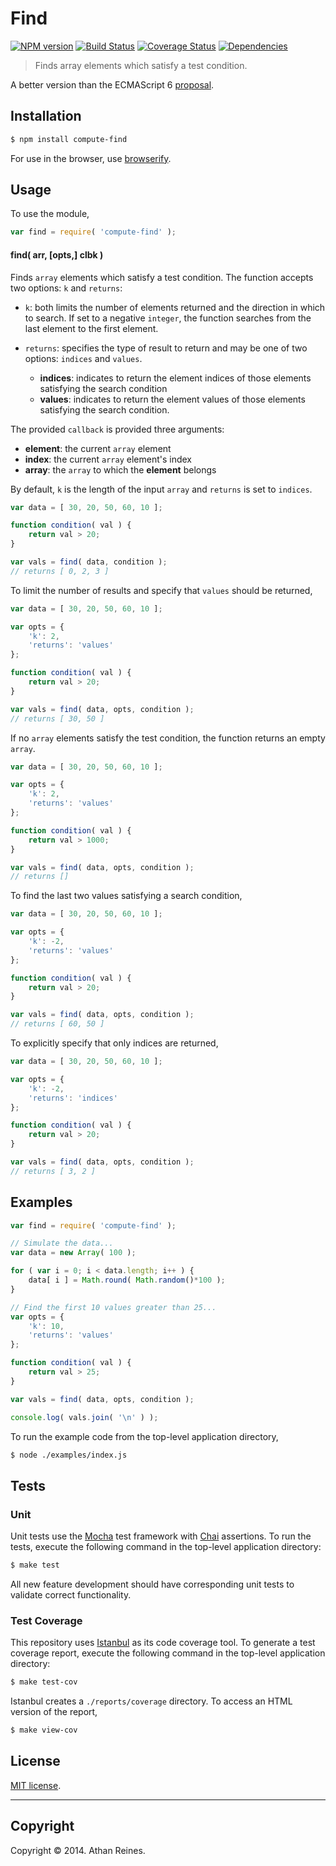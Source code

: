 Find
===
[![NPM version][npm-image]][npm-url] [![Build Status][travis-image]][travis-url] [![Coverage Status][coveralls-image]][coveralls-url] [![Dependencies][dependencies-image]][dependencies-url]

> Finds array elements which satisfy a test condition.

A better version than the ECMAScript 6 [proposal](https://developer.mozilla.org/en-US/docs/Web/JavaScript/Reference/Global_Objects/Array/find).


## Installation

``` bash
$ npm install compute-find
```

For use in the browser, use [browserify](https://github.com/substack/node-browserify).


## Usage

To use the module,

``` javascript
var find = require( 'compute-find' );
```

#### find( arr, [opts,] clbk )

Finds `array` elements which satisfy a test condition. The function accepts two options: `k` and `returns`:

* 	`k`: both limits the number of elements returned and the direction in which to search. If set to a negative `integer`, the function searches from the last element to the first element.

* 	`returns`: specifies the type of result to return and may be one of two options: `indices` and `values`.
	- 	__indices__: indicates to return the element indices of those elements satisfying the search condition
	- 	__values__: indicates to return the element values of those elements satisfying the search condition.

The provided `callback` is provided three arguments:
*	__element__: the current `array` element
*	__index__: the current `array` element's index
*	__array__: the `array` to which the __element__ belongs

By default, `k` is the length of the input `array` and `returns` is set to `indices`.

``` javascript
var data = [ 30, 20, 50, 60, 10 ];

function condition( val ) {
	return val > 20;
}

var vals = find( data, condition );
// returns [ 0, 2, 3 ]
```

To limit the number of results and specify that `values` should be returned,


``` javascript
var data = [ 30, 20, 50, 60, 10 ];

var opts = {
	'k': 2,
	'returns': 'values'	
};

function condition( val ) {
	return val > 20;
}

var vals = find( data, opts, condition );
// returns [ 30, 50 ]
```

If no `array` elements satisfy the test condition, the function returns an empty `array`.

``` javascript
var data = [ 30, 20, 50, 60, 10 ];

var opts = {
	'k': 2,
	'returns': 'values'	
};

function condition( val ) {
	return val > 1000;
}

var vals = find( data, opts, condition );
// returns []
```

To find the last two values satisfying a search condition,

``` javascript
var data = [ 30, 20, 50, 60, 10 ];

var opts = {
	'k': -2,
	'returns': 'values'	
};

function condition( val ) {
	return val > 20;
}

var vals = find( data, opts, condition );
// returns [ 60, 50 ]
```

To explicitly specify that only indices are returned,

``` javascript
var data = [ 30, 20, 50, 60, 10 ];

var opts = {
	'k': -2,
	'returns': 'indices'	
};

function condition( val ) {
	return val > 20;
}

var vals = find( data, opts, condition );
// returns [ 3, 2 ]
```



## Examples

``` javascript
var find = require( 'compute-find' );

// Simulate the data...
var data = new Array( 100 );

for ( var i = 0; i < data.length; i++ ) {
	data[ i ] = Math.round( Math.random()*100 );
}

// Find the first 10 values greater than 25...
var opts = {
	'k': 10,
	'returns': 'values'	
};

function condition( val ) {
	return val > 25;
}

var vals = find( data, opts, condition );

console.log( vals.join( '\n' ) );
```

To run the example code from the top-level application directory,

``` bash
$ node ./examples/index.js
```


## Tests

### Unit

Unit tests use the [Mocha](http://visionmedia.github.io/mocha) test framework with [Chai](http://chaijs.com) assertions. To run the tests, execute the following command in the top-level application directory:

``` bash
$ make test
```

All new feature development should have corresponding unit tests to validate correct functionality.


### Test Coverage

This repository uses [Istanbul](https://github.com/gotwarlost/istanbul) as its code coverage tool. To generate a test coverage report, execute the following command in the top-level application directory:

``` bash
$ make test-cov
```

Istanbul creates a `./reports/coverage` directory. To access an HTML version of the report,

``` bash
$ make view-cov
```


## License

[MIT license](http://opensource.org/licenses/MIT). 


---
## Copyright

Copyright &copy; 2014. Athan Reines.


[npm-image]: http://img.shields.io/npm/v/compute-find.svg
[npm-url]: https://npmjs.org/package/compute-find

[travis-image]: http://img.shields.io/travis/compute-io/find/master.svg
[travis-url]: https://travis-ci.org/compute-io/find

[coveralls-image]: https://img.shields.io/coveralls/compute-io/find/master.svg
[coveralls-url]: https://coveralls.io/r/compute-io/find?branch=master

[dependencies-image]: http://img.shields.io/david/compute-io/find.svg
[dependencies-url]: https://david-dm.org/compute-io/find

[dev-dependencies-image]: http://img.shields.io/david/dev/compute-io/find.svg
[dev-dependencies-url]: https://david-dm.org/dev/compute-io/find

[github-issues-image]: http://img.shields.io/github/issues/compute-io/find.svg
[github-issues-url]: https://github.com/compute-io/find/issues
